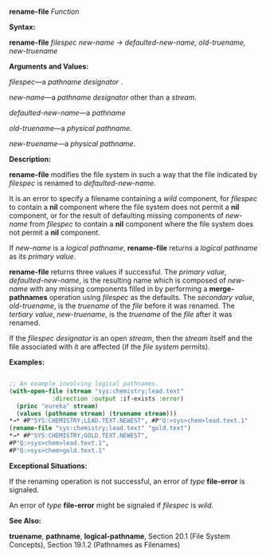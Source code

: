 **rename-file** *Function* 



**Syntax:** 



**rename-file** *filespec new-name → defaulted-new-name, old-truename, new-truename* 



**Arguments and Values:** 



*filespec*—a *pathname designator* . 



*new-name*—a *pathname designator* other than a *stream*. 



*defaulted-new-name*—a *pathname* 



*old-truename*—a *physical pathname*. 



*new-truename*—a *physical pathname*. 



**Description:** 



**rename-file** modifies the file system in such a way that the file indicated by *filespec* is renamed to *defaulted-new-name*. 



It is an error to specify a filename containing a *wild* component, for *filespec* to contain a **nil** component where the file system does not permit a **nil** component, or for the result of defaulting missing components of *new-name* from *filespec* to contain a **nil** component where the file system does not permit a **nil** component. 



If *new-name* is a *logical pathname*, **rename-file** returns a *logical pathname* as its *primary value*. 



 



 



**rename-file** returns three values if successful. The *primary value*, *defaulted-new-name*, is the resulting name which is composed of *new-name* with any missing components filled in by performing a **merge-pathnames** operation using *filespec* as the defaults. The *secondary value*, *old-truename*, is the *truename* of the *file* before it was renamed. The *tertiary value*, *new-truename*, is the *truename* of the *file* after it was renamed. 



If the *filespec designator* is an open *stream*, then the *stream* itself and the file associated with it are affected (if the *file system* permits). 



**Examples:**
```lisp

;; An example involving logical pathnames. 
(with-open-file (stream "sys:chemistry;lead.text" 
			:direction :output :if-exists :error) 
  (princ "eureka" stream) 
  (values (pathname stream) (truename stream))) 
*→* #P"SYS:CHEMISTRY;LEAD.TEXT.NEWEST", #P"Q:>sys>chem>lead.text.1" 
(rename-file "sys:chemistry;lead.text" "gold.text") 
*→* #P"SYS:CHEMISTRY;GOLD.TEXT.NEWEST", 
#P"Q:>sys>chem>lead.text.1", 
#P"Q:>sys>chem>gold.text.1" 

```
**Exceptional Situations:** 



If the renaming operation is not successful, an error of *type* **file-error** is signaled. 



An error of *type* **file-error** might be signaled if *filespec* is *wild*. 



**See Also:** 



**truename**, **pathname**, **logical-pathname**, Section 20.1 (File System Concepts), Section 19.1.2 (Pathnames as Filenames) 



